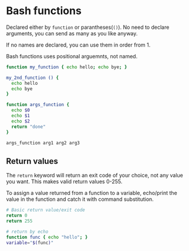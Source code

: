 # Bash functions

Declared either by `function` or parantheses(`()`). No need to declare arguments, you can send as many as you like anyway.

If no names are declared, you can use them in order from 1.

Bash functions uses positional arguemnts, not named.

```bash
function my_function { echo hello; echo bye; }

my_2nd_function () {
  echo hello
  echo bye
}

function args_function {
  echo $0
  echo $1
  echo $2
  return "done"
}

args_function arg1 arg2 arg3
```

## Return values

The `return` keyword will return an exit code of your choice, not any value you want. This makes valid return values 0-255.

To assign a value returned from a function to a variable, echo/print the value in the function and catch it with command substitution.

```bash
# Basic return value/exit code
return 0
return 255

# return by echo
function func { echo "hello"; }
variable="$(func)"
```
